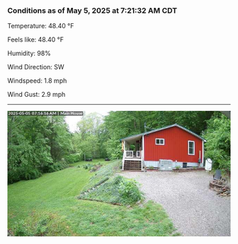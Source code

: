 ### Conditions as of May 5, 2025 at 7:21:32 AM CDT 

Temperature: 48.40 &deg;F

Feels like: 48.40 &deg;F

Humidity: 98%

Wind Direction: SW

Windspeed: 1.8 mph

Wind Gust: 2.9 mph

---

<img src="./images/latest.jpeg"/>

